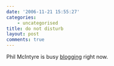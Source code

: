 ```yaml
---
date: '2006-11-21 15:55:27'
categories:
    - uncategorised
title: do not disturb
layout: post
comments: true
---
```

Phil McIntyre is busy [blogging](http://www.philtube.com/?id=27) right
now.
